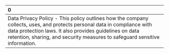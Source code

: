 | 0                                                                                                                                                                                                                                                                |
|:-----------------------------------------------------------------------------------------------------------------------------------------------------------------------------------------------------------------------------------------------------------------|
| Data Privacy Policy - This policy outlines how the company collects, uses, and protects personal data in compliance with data protection laws. It also provides guidelines on data retention, sharing, and security measures to safeguard sensitive information. |